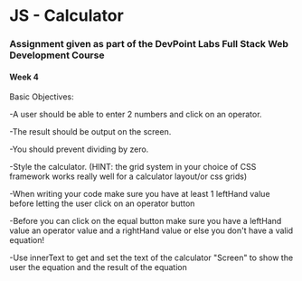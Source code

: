 # JS - Calculator

### Assignment given as part of the DevPoint Labs Full Stack Web Development Course

#### Week 4

Basic Objectives:

-A user should be able to enter 2 numbers and click on an operator.

-The result should be output on the screen.

-You should prevent dividing by zero.

-Style the calculator. (HINT: the grid system in your choice of CSS framework works really well for a calculator layout/or css grids)

-When writing your code make sure you have at least 1 leftHand value before letting the user click on an operator button

-Before you can click on the equal button make sure you have a leftHand value an operator value and a rightHand value or else you don't have a valid equation!

-Use innerText to get and set the text of the calculator "Screen" to show the user the equation and the result of the equation
